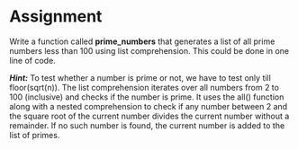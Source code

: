 # Assignment

Write a function called **prime_numbers** that generates a list of all prime numbers less than 100 using list comprehension. This could be done in one line of code.


**_Hint:_**  To test whether a number is prime or not, we have to test only till floor(sqrt(n)). The list comprehension iterates over all numbers from 2 to 100 (inclusive) and checks if the number is prime. It uses the all() function along with a nested comprehension to check if any number between 2 and the square root of the current number divides the current number without a remainder. If no such number is found, the current number is added to the list of primes.